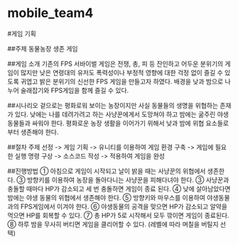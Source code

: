 # mobile_team4
#게임 기획

##주제
동물농장 생존 게임

##게임 소개
기존의 FPS 서바이벌 게임은 전쟁, 총, 피 등 잔인하고 어두운 분위기의 게임이 많지만
낮은 연령대의 유저도 폭력성이나 부정적 영향에 대한 걱정 없이 즐길 수 있도록 귀엽고 밝은 분위기의 신선한 FPS 게임을 만들고자 하였다.
배경을 낮과 밤으로 나누어 술래잡기와 FPS게임을 함께 즐길 수 있다.

##시나리오
겉으로는 평화로워 보이는 농장이지만 사실 동물들의 생명을 위협하는 존재가 있다.
낮에는 나를 데려가려고 하는 사냥꾼에게서 도망쳐야 하고 밤에는 굶주린 야생동물들과 싸워야 한다.
평화로운 농장 생활을 이어가기 위해서 낮과 밤에 위협 요소들로부터 생존해야 한다.

##절차
주제 선정 -> 게임 기획 -> 유니티를 이용하여 게임 환경 구축 -> 게임에 필요한 실행 명령 구상 -> 소스코드 작성 -> 적용하여 게임을 완성

##진행방법
① 아침으로 게임이 시작되고 날이 밝을 때는 사냥꾼의 위협에서 생존한다.
③ 방향키를 이용하여 농장을 돌아다니는 사냥꾼을 피해다녀야 한다.
③ 사냥꾼과 충돌할 때마다 HP가 감소되고 세 번 충돌하면 게임이 종료 된다.
④ 낮에 살아남았다면 밤에는 야생 동물의 위협에서 생존해야 한다.
⑤ 방향키와 마우스를 이용하여 야생동물과의 FPS게임에서 이겨야 한다.
⑥ 야생동물의 공격을 맞으면 HP가 감소되고 알약을 먹으면 HP를 회복할 수 있다.
⑦ 총 HP가 5로 시작해서 모두 깎이면 게임이 종료된다.
⑧ 하루 밤을 무사히 버티면 게임을 클리어할 수 있다. (레벨에 따라 며칠을 버틸지 선택)
